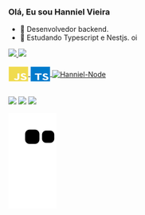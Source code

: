 ### Olá, Eu sou Hanniel Vieira

- 🔭 Desenvolvedor backend.
- 🌱 Estudando Typescript e Nestjs.
oi
<div>
  <a href="https://github.com/hanniel09/">
   <img  width="400em"  src="https://github-readme-stats.vercel.app/api?username=hanniel09&show_icons=true&theme=cobalt" />
  <img width="360em"  src="https://github-readme-stats.vercel.app/api/top-langs/?username=hanniel09&layout=compact&theme=cobalt" />
  
</div>

<div style="display: inline_block"><br>
  <img align="center" alt="Hanniel-Js" height="30" width="40" src="https://raw.githubusercontent.com/devicons/devicon/master/icons/javascript/javascript-plain.svg">
  <img align="center" alt="Hanniel-Ts" height="30" width="40" src="https://raw.githubusercontent.com/devicons/devicon/master/icons/typescript/typescript-plain.svg">
  <img align="center" alt="Hanniel-Node" height="30" width="40" src="https://cdn.jsdelivr.net/gh/devicons/devicon/icons/nodejs/nodejs-original.svg">
</div>
          
          

##
  
<div>
  <a href="https://instagram.com/hanniel_v/" target="_blank"><img src="https://img.shields.io/badge/-Instagram-%23E4405F?style=for-the-badge&logo=instagram&logoColor=white" target="_blank"></a>
  <a href = "mailto:hannielvieira1227@gmail.com"><img src="https://img.shields.io/badge/-Gmail-%23333?style=for-the-badge&logo=gmail&logoColor=white" target="_blank"></a>
  <a href="https://www.linkedin.com/in/hanniel-v-aa55a1232/" target="_blank"><img src="https://img.shields.io/badge/-LinkedIn-%230077B5?style=for-the-badge&logo=linkedin&logoColor=white" target="_blank"></a> 
  
 ![snake gif](https://github.com/hanniel09/hanniel09/blob/output/github-contribution-grid-snake.svg)
